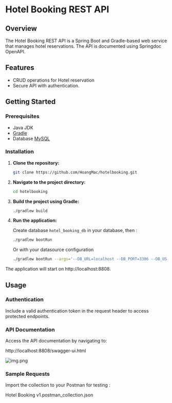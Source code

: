 # Hotel Booking REST API

## Overview

The Hotel Booking REST API is a Spring Boot and Gradle-based web service that manages hotel reservations. The API is documented using Springdoc OpenAPI.

## Features

- CRUD operations for Hotel reservation
- Secure API with authentication.

## Getting Started

### Prerequisites

- Java JDK
- [Gradle](https://gradle.org/install/)
- Database [MySQL](https://www.mysql.com/)

### Installation

1. **Clone the repository:**

   ```bash
   git clone https://github.com/HoangMac/hotelbooking.git

2. **Navigate to the project directory:**

    ```bash
    cd hotelbooking

3. **Build the project using Gradle:**

    ```bash
    ./gradlew build

4. **Run the application:**
   
   Create database `hotel_booking_db` in your database, then :

    ```bash
   ./gradlew bootRun
   ```
   Or with your datasource configuration 
    ```bash
   ./gradlew bootRun --args='--DB_URL=localhost --DB_PORT=3306 --DB_USER=root --DB_PWD=root'
   ```

The application will start on http://localhost:8808.


## Usage
### Authentication
Include a valid authentication token in the request header to access protected endpoints.

### API Documentation
Access the API documentation by navigating to:

http://localhost:8808/swagger-ui.html


![img.png](img.png)

### Sample Requests
Import the collection to your Postman for testing :

Hotel Booking v1.postman_collection.json